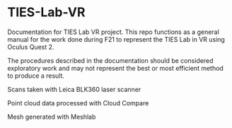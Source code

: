 # TIES-Lab-VR
Documentation for TIES Lab VR project. This repo functions as a general manual for the work done during F21 to represent the TIES Lab in VR using Oculus Quest 2.

The procedures described in the documentation should be considered exploratory work and may not represent the best or most efficient method to produce a result.

Scans taken with Leica BLK360 laser scanner

Point cloud data processed with Cloud Compare

Mesh generated with Meshlab
